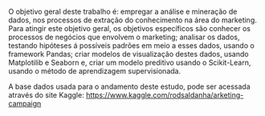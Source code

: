 O objetivo geral deste trabalho é: empregar a análise e mineração de dados, nos processos de extração do conhecimento na área do marketing.
Para atingir este objetivo geral, os objetivos específicos são conhecer os processos de negócios que envolvem o marketing; analisar os dados, 
testando hipóteses á possíveis padrões em meio a esses dados, usando o framework Pandas; criar modelos de visualização destes dados, usando Matplotilib e Seaborn e, 
criar um modelo preditivo usando o Scikit-Learn, usando o método de aprendizagem supervisionada.

A base dados usada para o andamento deste estudo, pode ser acessada através do site Kaggle: https://www.kaggle.com/rodsaldanha/arketing-campaign
